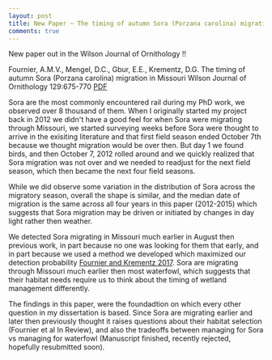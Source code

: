 ```yaml
---
layout: post
title: New Paper ~ The timing of autumn Sora (Porzana carolina) migration in Missouri
comments: true
---
```



New paper out in the Wilson Journal of Ornithology !!

Fournier, A.M.V., Mengel, D.C., Gbur, E.E., Krementz, D.G. The timing of autumn Sora (Porzana carolina) migration in Missouri Wilson Journal of Ornithology 129:675-770 [PDF](https://github.com/aurielfournier/aurielfournier.github.io/blob/master/_pdfs/Fournier_et_al_2017_Wilson.pdf)

Sora are the most commonly encountered rail during my PhD work, we observed over 8 thousand of them. When I originally started my project back in 2012 we didn't have a good feel for when Sora were migrating through Missouri, we started surveying weeks before Sora were thought to arrive in the exisiting literature and that first field season ended October 7th because we thought migration would be over then. But day 1 we found birds, and then October 7, 2012 rolled around and we quickly realized that Sora migration was not over and we needed to readjust for the next field season, which then became the next four field seasons. 

While we did observe some variation in the distribution of Sora across the migratory season, overall the shape is similar, and the median date of migration is the same across all four years in this paper (2012-2015) which suggests that Sora migration may be driven or initiated by changes in day light rather then weather. 

We detected Sora migrating in Missouri much earlier in August then previous work, in part because no one was looking for them that early, and in part because we used a method we developed which maximized our detection probability [Fournier and Krementz 2017](https://github.com/aurielfournier/aurielfournier.github.io/blob/master/_pdfs/Fournier_et_al-2017-Wildlife_Society_Bulletin.pdf). Sora are migrating through Missouri much earlier then most waterfowl, which suggests that their habitat needs require us to think about the timing of wetland management differently. 

The findings in this paper, were the foundadtion on which every other question in my dissertation is based. Since Sora are migrating earlier and later then previously thought it raises questions about their habitat selection (Fournier et al In Review), and also the tradeoffs between managing for Sora vs managing for waterfowl (Manuscript finished, recently rejected, hopefully resubmitted soon). 





